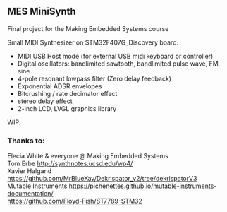 ## MES MiniSynth

Final project for the Making Embedded Systems course

Small MIDI Synthesizer on STM32F407G_Discovery board.
- MIDI USB Host mode (for external USB midi keyboard or controller)
- Digital oscillators: bandlimited sawtooth, bandlimited pulse wave, FM, sine
- 4-pole resonant lowpass filter (Zero delay feedback)
- Exponential ADSR envelopes
- Bitcrushing / rate decimator effect
- stereo delay effect
- 2-inch LCD, LVGL graphics library


WIP.




### Thanks to:
Elecia White & everyone @ Making Embedded Systems  
Tom Erbe http://synthnotes.ucsd.edu/wp4/  
Xavier Halgand https://github.com/MrBlueXav/Dekrispator_v2/tree/dekrispatorV3  
Mutable Instruments https://pichenettes.github.io/mutable-instruments-documentation/  
https://github.com/Floyd-Fish/ST7789-STM32 
